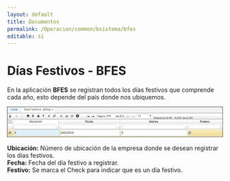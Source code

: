 ```yaml
---
layout: default
title: Documentos
permalink: /Operacion/common/bsistema/bfes
editable: si
---
```


# Días Festivos - BFES

En la aplicación **BFES** se registran todos los días festivos que comprende cada año, esto depende del país donde nos ubiquemos.  

![](bfes1.png)

**Ubicación:** Número de ubicación de la empresa donde se desean registrar los días festivos.  
**Fecha:** Fecha del día festivo a registrar.  
**Festivo:** Se marca el Check para indicar que es un día festivo.  




